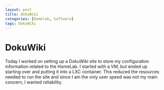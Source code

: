 ```yaml
---
layout: post
title: DokuWiki
categories: [Homelab, Software]
tags: DokuWiki
---
```


# DokuWiki

Today I worked on setting up a DokuWiki site to store my configuration information related to the HomeLab.  I started with a VM, but ended up starting over and putting it into a LXC container.  This reduced the resources needed to run the site and since I am the only user speed was not my main concern, I wanted reliability.